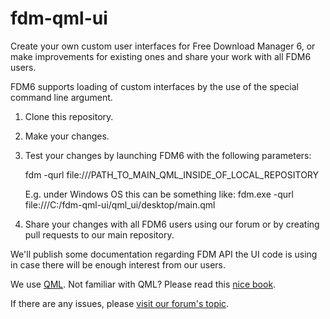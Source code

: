 # fdm-qml-ui
Create your own custom user interfaces for Free Download Manager 6, or make improvements for existing ones and share your work with all FDM6 users.

FDM6 supports loading of custom interfaces by the use of the special command line argument.

1. Clone this repository.

2. Make your changes.

3. Test your changes by launching FDM6 with the following parameters:

    fdm -qurl file:///PATH_TO_MAIN_QML_INSIDE_OF_LOCAL_REPOSITORY

    E.g. under Windows OS this can be something like:
    fdm.exe -qurl file:///C:/fdm-qml-ui/qml_ui/desktop/main.qml

4. Share your changes with all FDM6 users using our forum or by creating pull requests to our main repository. 


We'll publish some documentation regarding FDM API the UI code is using in case there will be enough interest from our users.

We use [QML](https://doc.qt.io/qt-5/qtqml-index.html). Not familiar with QML? Please read this [nice book](https://qmlbook.github.io/).

If there are any issues, please [visit our forum's topic](https://www.freedownloadmanager.org/board/viewtopic.php?f=1&t=18517).